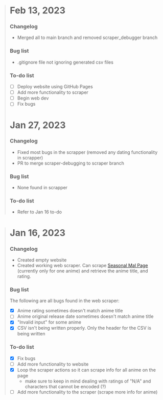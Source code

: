 > # Feb 13, 2023
> ### Changelog
> * Merged all to main branch and removed scraper_debugger branch
> ### Bug list
> * .gitignore file not ignoring generated csv files
> ### To-do list
> - [ ] Deploy website using GitHub Pages
> - [ ] Add more functionality to scraper
> - [ ] Begin web dev
> - [ ] Fix bugs
> 
> # Jan 27, 2023
> ### Changelog
> * Fixed most bugs in the scrapper (removed any dating functionality in scrapper)
> * PR to merge scraper-debugging to scraper branch
> ### Bug list
> * None found in scrapper
> ### To-do list
> - Refer to Jan 16 to-do

> # Jan 16, 2023
> ### Changelog
> * Created empty website
> * Created working web scraper. Can scrape [Seasonal Mal Page](https://myanimelist.net/anime/season) (currently only for one anime) and retrieve the anime title, and rating.
>
> ### Bug list
> The following are all bugs found in the web scraper:
> - [x] Anime rating sometimes doesn't match anime title
> - [ ] Anime original release date sometimes doesn't match anime title
> - [x] "Invalid input" for some anime
> - [x] CSV isn't being written properly. Only the header for the CSV is being written
>
> ### To-do list
> - [x] Fix bugs
> - [ ] Add more functionality to website
> - [x] Loop the scraper actions so it can scrape info for all anime on the page
>   * make sure to keep in mind dealing with ratings of "N/A" and characters that cannot be encoded (?)
> - [ ] Add more functionality to the scraper (scrape more info for anime)